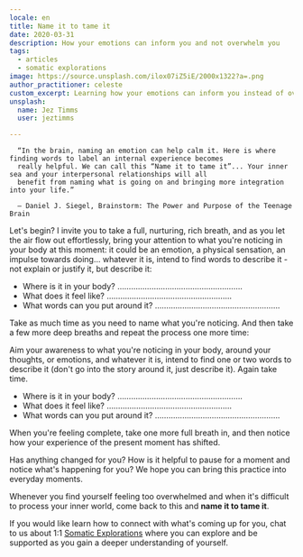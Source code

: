```yaml
---
locale: en
title: Name it to tame it
date: 2020-03-31
description: How your emotions can inform you and not overwhelm you
tags:
  - articles
  - somatic explorations
image: https://source.unsplash.com/ilox07iZ5iE/2000x1322?a=.png
author_practitioner: celeste
custom_excerpt: Learning how your emotions can inform you instead of overwhelm you.
unsplash:
  name: Jez Timms
  user: jeztimms

---
```


```
  “In the brain, naming an emotion can help calm it. Here is where finding words to label an internal experience becomes
  really helpful. We can call this “Name it to tame it”... Your inner sea and your interpersonal relationships will all
  benefit from naming what is going on and bringing more integration into your life.”

  ― Daniel J. Siegel, Brainstorm: The Power and Purpose of the Teenage Brain
```

Let's begin? I invite you to take a full, nurturing, rich breath, and as you let the air flow out effortlessly, bring
your attention to what you're noticing in your body at this moment: it could be an emotion, a physical sensation, an
impulse towards doing… whatever it is, intend to find words to describe it - not explain or justify it, but describe it: 

* Where is it in your body? ……………………………………………….
* What does it feel like? ……………………………………………….
* What words can you put around it? ……………………………………………….

Take as much time as you need to name what you're noticing. And then take a few more deep breaths and repeat the process
one more time:

Aim your awareness to what you're noticing in your body, around your thoughts, or emotions, and whatever it is, intend
to find one or two words to describe it (don't go into the story around it, just describe it). Again take time. 

* Where is it in your body? ……………………………………………….
* What does it feel like? ……………………………………………….
* What words can you put around it? ……………………………………………….

When you're feeling complete, take one more full breath in, and then notice how your experience of the present moment
has shifted.

Has anything changed for you? How is it helpful to pause for a moment and notice what's happening for you? We hope you
can bring this practice into everyday moments. 

Whenever you find yourself feeling too overwhelmed and when it's difficult to process your inner world, come back to
this and **name it to tame it**. 

If you would like learn how to connect with what's coming up for you, chat to us about 1:1 [Somatic Explorations](/modalities/somatic-explorations/)
where you can explore and be supported as you gain a deeper understanding of yourself. 
